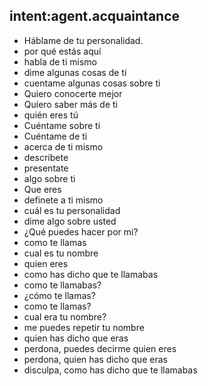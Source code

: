 ## intent:agent.acquaintance
- Háblame de tu personalidad.
- por qué estás aquí
- habla de ti mismo
- dime algunas cosas de ti
- cuentame algunas cosas sobre ti
- Quiero conocerte mejor
- Quiero saber más de ti
- quién eres tú
- Cuéntame sobre ti
- Cuéntame de ti
- acerca de ti mismo
- describete
- presentate
- algo sobre ti
- Que eres
- definete a ti mismo
- cuál es tu personalidad
- dime algo sobre usted
- ¿Qué puedes hacer por mi?
- como te llamas
- cual es tu nombre
- quien eres
- como has dicho que te llamabas
- como te llamabas?
- ¿cómo te llamas?
- como te llamas?
- cual era tu nombre?
- me puedes repetir tu nombre
- quien has dicho que eras
- perdona, puedes decirme quien eres
- perdona, quien has dicho que eras
- disculpa, como has dicho que te llamabas
